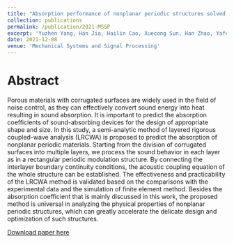 ```yaml
---
title: "Absorption performance of nonplanar periodic structures solved by layered rigorous coupled-wave analysis"
collection: publications
permalink: /publication/2021-MSSP
excerpt: 'Yuzhen Yang, Han Jia, Hailin Cao, Xuecong Sun, Han Zhao, Yafeng Bi and Jun Yang'
date: 2021-12-08
venue: 'Mechanical Systems and Signal Processing'
---
```


Abstract
======
Porous materials with corrugated surfaces are widely used in the field of noise control, as they can effectively convert sound energy into heat resulting in sound absorption. It is important to predict the absorption coefficients of sound-absorbing devices for the design of appropriate shape and size. In this study, a semi-analytic method of layered rigorous coupled-wave analysis (LRCWA) is proposed to predict the absorption of nonplanar periodic materials. Starting from the division of corrugated surfaces into multiple layers, we process the sound behavior in each layer as in a rectangular periodic modulation structure. By connecting the interlayer boundary continuity conditions, the acoustic coupling equation of the whole structure can be established. The effectiveness and practicability of the LRCWA method is validated based on the comparisons with the experimental data and the simulation of finite element method. Besides the absorption coefficient that is mainly discussed in this work, the proposed method is universal in analyzing the physical properties of nonplanar periodic structures, which can greatly accelerate the delicate design and optimization of such structures.


[Download paper here](https://sunxvecong.github.io/files/2021-MSSP.pdf)
